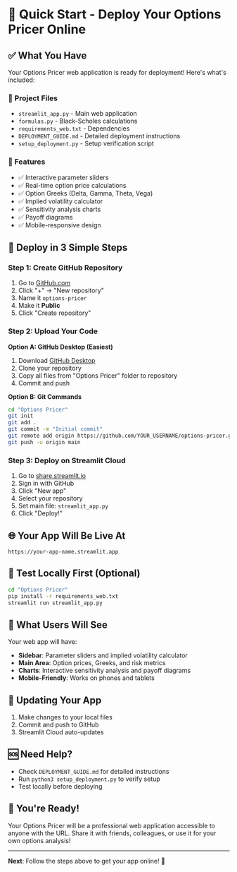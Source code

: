 # 🚀 Quick Start - Deploy Your Options Pricer Online

## ✅ What You Have

Your Options Pricer web application is ready for deployment! Here's what's included:

### 📁 Project Files
- `streamlit_app.py` - Main web application
- `formulas.py` - Black-Scholes calculations
- `requirements_web.txt` - Dependencies
- `DEPLOYMENT_GUIDE.md` - Detailed deployment instructions
- `setup_deployment.py` - Setup verification script

### 🌟 Features
- ✅ Interactive parameter sliders
- ✅ Real-time option price calculations
- ✅ Option Greeks (Delta, Gamma, Theta, Vega)
- ✅ Implied volatility calculator
- ✅ Sensitivity analysis charts
- ✅ Payoff diagrams
- ✅ Mobile-responsive design

## 🎯 Deploy in 3 Simple Steps

### Step 1: Create GitHub Repository
1. Go to [GitHub.com](https://github.com)
2. Click "+" → "New repository"
3. Name it `options-pricer`
4. Make it **Public**
5. Click "Create repository"

### Step 2: Upload Your Code
**Option A: GitHub Desktop (Easiest)**
1. Download [GitHub Desktop](https://desktop.github.com/)
2. Clone your repository
3. Copy all files from "Options Pricer" folder to repository
4. Commit and push

**Option B: Git Commands**
```bash
cd "Options Pricer"
git init
git add .
git commit -m "Initial commit"
git remote add origin https://github.com/YOUR_USERNAME/options-pricer.git
git push -u origin main
```

### Step 3: Deploy on Streamlit Cloud
1. Go to [share.streamlit.io](https://share.streamlit.io)
2. Sign in with GitHub
3. Click "New app"
4. Select your repository
5. Set main file: `streamlit_app.py`
6. Click "Deploy!"

## 🌐 Your App Will Be Live At
```
https://your-app-name.streamlit.app
```

## 🧪 Test Locally First (Optional)
```bash
cd "Options Pricer"
pip install -r requirements_web.txt
streamlit run streamlit_app.py
```

## 📱 What Users Will See

Your web app will have:
- **Sidebar**: Parameter sliders and implied volatility calculator
- **Main Area**: Option prices, Greeks, and risk metrics
- **Charts**: Interactive sensitivity analysis and payoff diagrams
- **Mobile-Friendly**: Works on phones and tablets

## 🔄 Updating Your App
1. Make changes to your local files
2. Commit and push to GitHub
3. Streamlit Cloud auto-updates

## 🆘 Need Help?
- Check `DEPLOYMENT_GUIDE.md` for detailed instructions
- Run `python3 setup_deployment.py` to verify setup
- Test locally before deploying

## 🎉 You're Ready!

Your Options Pricer will be a professional web application accessible to anyone with the URL. Share it with friends, colleagues, or use it for your own options analysis!

---

**Next**: Follow the steps above to get your app online! 🚀 